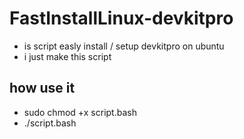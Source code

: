 # FastInstallLinux-devkitpro
- is script easly install / setup devkitpro on ubuntu
- i just make this script 
## how use it
- sudo chmod +x script.bash
- ./script.bash
